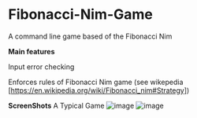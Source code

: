 # Fibonacci-Nim-Game
A command line game based of the Fibonacci Nim 

**Main features**

Input error checking

Enforces rules of Fibonacci Nim game (see wikepedia [https://en.wikipedia.org/wiki/Fibonacci_nim#Strategy])

**ScreenShots**
A Typical Game 
![image](https://github.com/Edt12/Fibonacci-Nim-Game/assets/104518243/d2619a30-7e16-483e-a663-bc0a3ad371be)
![image](https://github.com/Edt12/Fibonacci-Nim-Game/assets/104518243/3dc3a1d0-c989-45eb-9953-a4a8647d6df0)

